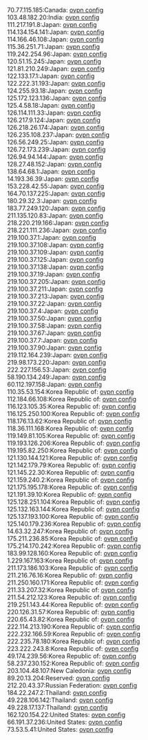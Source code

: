 70.77.115.185:Canada: [ovpn config](vpn/70_77_115_185.ovpn)  
103.48.182.20:India: [ovpn config](vpn/103_48_182_20.ovpn)  
111.217.191.8:Japan: [ovpn config](vpn/111_217_191_8.ovpn)  
114.134.154.141:Japan: [ovpn config](vpn/114_134_154_141.ovpn)  
114.166.46.108:Japan: [ovpn config](vpn/114_166_46_108.ovpn)  
115.36.251.71:Japan: [ovpn config](vpn/115_36_251_71.ovpn)  
119.242.254.96:Japan: [ovpn config](vpn/119_242_254_96.ovpn)  
120.51.15.245:Japan: [ovpn config](vpn/120_51_15_245.ovpn)  
121.81.210.249:Japan: [ovpn config](vpn/121_81_210_249.ovpn)  
122.133.17.1:Japan: [ovpn config](vpn/122_133_17_1.ovpn)  
122.222.31.193:Japan: [ovpn config](vpn/122_222_31_193.ovpn)  
124.255.93.18:Japan: [ovpn config](vpn/124_255_93_18.ovpn)  
125.172.123.136:Japan: [ovpn config](vpn/125_172_123_136.ovpn)  
125.4.58.18:Japan: [ovpn config](vpn/125_4_58_18.ovpn)  
126.114.111.33:Japan: [ovpn config](vpn/126_114_111_33.ovpn)  
126.217.9.124:Japan: [ovpn config](vpn/126_217_9_124.ovpn)  
126.218.26.174:Japan: [ovpn config](vpn/126_218_26_174.ovpn)  
126.235.108.237:Japan: [ovpn config](vpn/126_235_108_237.ovpn)  
126.56.249.25:Japan: [ovpn config](vpn/126_56_249_25.ovpn)  
126.72.173.239:Japan: [ovpn config](vpn/126_72_173_239.ovpn)  
126.94.94.144:Japan: [ovpn config](vpn/126_94_94_144.ovpn)  
128.27.48.152:Japan: [ovpn config](vpn/128_27_48_152.ovpn)  
138.64.68.1:Japan: [ovpn config](vpn/138_64_68_1.ovpn)  
14.193.36.39:Japan: [ovpn config](vpn/14_193_36_39.ovpn)  
153.228.42.55:Japan: [ovpn config](vpn/153_228_42_55.ovpn)  
164.70.137.225:Japan: [ovpn config](vpn/164_70_137_225.ovpn)  
180.29.32.3:Japan: [ovpn config](vpn/180_29_32_3.ovpn)  
183.77.249.120:Japan: [ovpn config](vpn/183_77_249_120.ovpn)  
211.135.120.83:Japan: [ovpn config](vpn/211_135_120_83.ovpn)  
218.220.219.166:Japan: [ovpn config](vpn/218_220_219_166.ovpn)  
218.221.111.236:Japan: [ovpn config](vpn/218_221_111_236.ovpn)  
219.100.37.1:Japan: [ovpn config](vpn/219_100_37_1.ovpn)  
219.100.37.108:Japan: [ovpn config](vpn/219_100_37_108.ovpn)  
219.100.37.109:Japan: [ovpn config](vpn/219_100_37_109.ovpn)  
219.100.37.125:Japan: [ovpn config](vpn/219_100_37_125.ovpn)  
219.100.37.138:Japan: [ovpn config](vpn/219_100_37_138.ovpn)  
219.100.37.19:Japan: [ovpn config](vpn/219_100_37_19.ovpn)  
219.100.37.205:Japan: [ovpn config](vpn/219_100_37_205.ovpn)  
219.100.37.211:Japan: [ovpn config](vpn/219_100_37_211.ovpn)  
219.100.37.213:Japan: [ovpn config](vpn/219_100_37_213.ovpn)  
219.100.37.22:Japan: [ovpn config](vpn/219_100_37_22.ovpn)  
219.100.37.4:Japan: [ovpn config](vpn/219_100_37_4.ovpn)  
219.100.37.50:Japan: [ovpn config](vpn/219_100_37_50.ovpn)  
219.100.37.58:Japan: [ovpn config](vpn/219_100_37_58.ovpn)  
219.100.37.67:Japan: [ovpn config](vpn/219_100_37_67.ovpn)  
219.100.37.7:Japan: [ovpn config](vpn/219_100_37_7.ovpn)  
219.100.37.90:Japan: [ovpn config](vpn/219_100_37_90.ovpn)  
219.112.164.239:Japan: [ovpn config](vpn/219_112_164_239.ovpn)  
219.98.173.220:Japan: [ovpn config](vpn/219_98_173_220.ovpn)  
222.227.156.53:Japan: [ovpn config](vpn/222_227_156_53.ovpn)  
58.190.134.249:Japan: [ovpn config](vpn/58_190_134_249.ovpn)  
60.112.197.158:Japan: [ovpn config](vpn/60_112_197_158.ovpn)  
110.35.53.154:Korea Republic of: [ovpn config](vpn/110_35_53_154.ovpn)  
112.184.66.108:Korea Republic of: [ovpn config](vpn/112_184_66_108.ovpn)  
116.123.105.35:Korea Republic of: [ovpn config](vpn/116_123_105_35.ovpn)  
116.125.250.100:Korea Republic of: [ovpn config](vpn/116_125_250_100.ovpn)  
118.176.13.62:Korea Republic of: [ovpn config](vpn/118_176_13_62.ovpn)  
118.36.111.168:Korea Republic of: [ovpn config](vpn/118_36_111_168.ovpn)  
119.149.81.105:Korea Republic of: [ovpn config](vpn/119_149_81_105.ovpn)  
119.193.126.206:Korea Republic of: [ovpn config](vpn/119_193_126_206.ovpn)  
119.195.82.250:Korea Republic of: [ovpn config](vpn/119_195_82_250.ovpn)  
121.130.144.121:Korea Republic of: [ovpn config](vpn/121_130_144_121.ovpn)  
121.142.179.79:Korea Republic of: [ovpn config](vpn/121_142_179_79.ovpn)  
121.145.22.30:Korea Republic of: [ovpn config](vpn/121_145_22_30.ovpn)  
121.159.240.2:Korea Republic of: [ovpn config](vpn/121_159_240_2.ovpn)  
121.175.195.178:Korea Republic of: [ovpn config](vpn/121_175_195_178.ovpn)  
121.191.39.10:Korea Republic of: [ovpn config](vpn/121_191_39_10.ovpn)  
125.128.251.104:Korea Republic of: [ovpn config](vpn/125_128_251_104.ovpn)  
125.132.163.144:Korea Republic of: [ovpn config](vpn/125_132_163_144.ovpn)  
125.137.193.100:Korea Republic of: [ovpn config](vpn/125_137_193_100.ovpn)  
125.140.179.236:Korea Republic of: [ovpn config](vpn/125_140_179_236.ovpn)  
14.63.32.247:Korea Republic of: [ovpn config](vpn/14_63_32_247.ovpn)  
175.211.236.85:Korea Republic of: [ovpn config](vpn/175_211_236_85.ovpn)  
175.214.170.242:Korea Republic of: [ovpn config](vpn/175_214_170_242.ovpn)  
183.99.128.160:Korea Republic of: [ovpn config](vpn/183_99_128_160.ovpn)  
1.229.167.163:Korea Republic of: [ovpn config](vpn/1_229_167_163.ovpn)  
211.173.186.103:Korea Republic of: [ovpn config](vpn/211_173_186_103.ovpn)  
211.216.76.16:Korea Republic of: [ovpn config](vpn/211_216_76_16.ovpn)  
211.250.160.171:Korea Republic of: [ovpn config](vpn/211_250_160_171.ovpn)  
211.33.207.32:Korea Republic of: [ovpn config](vpn/211_33_207_32.ovpn)  
211.54.212.123:Korea Republic of: [ovpn config](vpn/211_54_212_123.ovpn)  
219.251.143.44:Korea Republic of: [ovpn config](vpn/219_251_143_44.ovpn)  
220.126.31.57:Korea Republic of: [ovpn config](vpn/220_126_31_57.ovpn)  
220.65.43.82:Korea Republic of: [ovpn config](vpn/220_65_43_82.ovpn)  
222.114.213.190:Korea Republic of: [ovpn config](vpn/222_114_213_190.ovpn)  
222.232.166.59:Korea Republic of: [ovpn config](vpn/222_232_166_59.ovpn)  
222.235.78.180:Korea Republic of: [ovpn config](vpn/222_235_78_180.ovpn)  
223.222.243.8:Korea Republic of: [ovpn config](vpn/223_222_243_8.ovpn)  
49.174.239.56:Korea Republic of: [ovpn config](vpn/49_174_239_56.ovpn)  
58.237.230.152:Korea Republic of: [ovpn config](vpn/58_237_230_152.ovpn)  
203.104.48.107:New Caledonia: [ovpn config](vpn/203_104_48_107.ovpn)  
89.20.13.204:Reserved: [ovpn config](vpn/89_20_13_204.ovpn)  
212.20.43.37:Russian Federation: [ovpn config](vpn/212_20_43_37.ovpn)  
184.22.247.2:Thailand: [ovpn config](vpn/184_22_247_2.ovpn)  
49.228.106.142:Thailand: [ovpn config](vpn/49_228_106_142.ovpn)  
49.228.17.137:Thailand: [ovpn config](vpn/49_228_17_137.ovpn)  
162.120.154.22:United States: [ovpn config](vpn/162_120_154_22.ovpn)  
66.191.37.236:United States: [ovpn config](vpn/66_191_37_236.ovpn)  
73.53.5.41:United States: [ovpn config](vpn/73_53_5_41.ovpn)  
